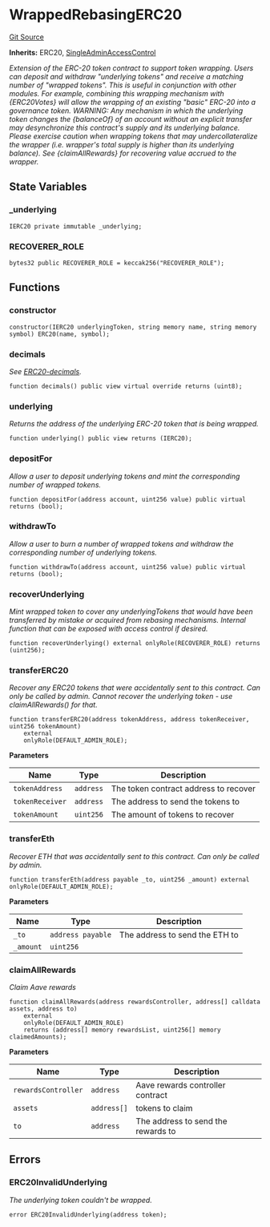 # WrappedRebasingERC20
[Git Source](https://github.com/Level-Money/contracts/blob/cdcafc63c9abdb8c667176cf6dd45d63276ad690/src/v1/WrappedRebasingERC20.sol)

**Inherits:**
ERC20, [SingleAdminAccessControl](/src/v1/auth/v5/SingleAdminAccessControl.sol/abstract.SingleAdminAccessControl.md)

*Extension of the ERC-20 token contract to support token wrapping.
Users can deposit and withdraw "underlying tokens" and receive a matching number of "wrapped tokens". This is useful
in conjunction with other modules. For example, combining this wrapping mechanism with {ERC20Votes} will allow the
wrapping of an existing "basic" ERC-20 into a governance token.
WARNING: Any mechanism in which the underlying token changes the {balanceOf} of an account without an explicit transfer
may desynchronize this contract's supply and its underlying balance. Please exercise caution when wrapping tokens that
may undercollateralize the wrapper (i.e. wrapper's total supply is higher than its underlying balance). See {claimAllRewards}
for recovering value accrued to the wrapper.*


## State Variables
### _underlying

```solidity
IERC20 private immutable _underlying;
```


### RECOVERER_ROLE

```solidity
bytes32 public RECOVERER_ROLE = keccak256("RECOVERER_ROLE");
```


## Functions
### constructor


```solidity
constructor(IERC20 underlyingToken, string memory name, string memory symbol) ERC20(name, symbol);
```

### decimals

*See [ERC20-decimals](/src/v1/interfaces/IKarakBaseVault.sol/interface.IKarakBaseVault.md#decimals).*


```solidity
function decimals() public view virtual override returns (uint8);
```

### underlying

*Returns the address of the underlying ERC-20 token that is being wrapped.*


```solidity
function underlying() public view returns (IERC20);
```

### depositFor

*Allow a user to deposit underlying tokens and mint the corresponding number of wrapped tokens.*


```solidity
function depositFor(address account, uint256 value) public virtual returns (bool);
```

### withdrawTo

*Allow a user to burn a number of wrapped tokens and withdraw the corresponding number of underlying tokens.*


```solidity
function withdrawTo(address account, uint256 value) public virtual returns (bool);
```

### recoverUnderlying

*Mint wrapped token to cover any underlyingTokens that would have been transferred by mistake or acquired from
rebasing mechanisms. Internal function that can be exposed with access control if desired.*


```solidity
function recoverUnderlying() external onlyRole(RECOVERER_ROLE) returns (uint256);
```

### transferERC20

*Recover any ERC20 tokens that were accidentally sent to this contract.
Can only be called by admin. Cannot recover the underlying token - use claimAllRewards() for that.*


```solidity
function transferERC20(address tokenAddress, address tokenReceiver, uint256 tokenAmount)
    external
    onlyRole(DEFAULT_ADMIN_ROLE);
```
**Parameters**

|Name|Type|Description|
|----|----|-----------|
|`tokenAddress`|`address`|The token contract address to recover|
|`tokenReceiver`|`address`|The address to send the tokens to|
|`tokenAmount`|`uint256`|The amount of tokens to recover|


### transferEth

*Recover ETH that was accidentally sent to this contract.
Can only be called by admin.*


```solidity
function transferEth(address payable _to, uint256 _amount) external onlyRole(DEFAULT_ADMIN_ROLE);
```
**Parameters**

|Name|Type|Description|
|----|----|-----------|
|`_to`|`address payable`|The address to send the ETH to|
|`_amount`|`uint256`||


### claimAllRewards

*Claim Aave rewards*


```solidity
function claimAllRewards(address rewardsController, address[] calldata assets, address to)
    external
    onlyRole(DEFAULT_ADMIN_ROLE)
    returns (address[] memory rewardsList, uint256[] memory claimedAmounts);
```
**Parameters**

|Name|Type|Description|
|----|----|-----------|
|`rewardsController`|`address`|Aave rewards controller contract|
|`assets`|`address[]`|tokens to claim|
|`to`|`address`|The address to send the rewards to|


## Errors
### ERC20InvalidUnderlying
*The underlying token couldn't be wrapped.*


```solidity
error ERC20InvalidUnderlying(address token);
```

